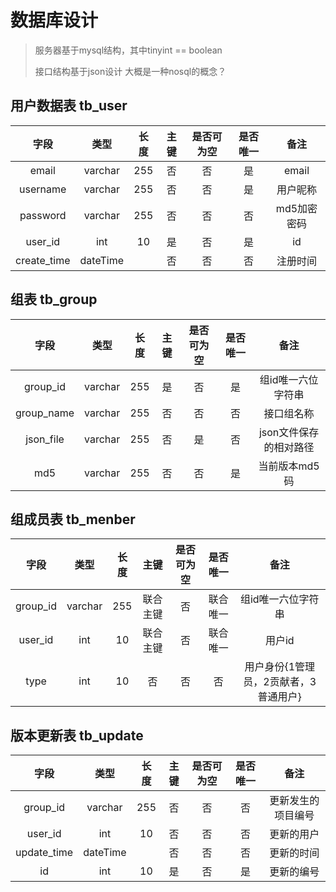 # 数据库设计

>服务器基于mysql结构，其中tinyint == boolean
>
>接口结构基于json设计 大概是一种nosql的概念？

## 用户数据表 tb_user

|   字段   |   类型   |  长度 | 主键 | 是否可为空 | 是否唯一 | 备注 |
|:-------:|:--------:|:-----:|:---:|:---:|:--:|:--:|
| email | varchar | 255 | 否 | 否 | 是 | email |
|   username   | varchar |  255  | 否  | 否 | 是 | 用户昵称 |
|  password     | varchar | 255 | 否 | 否 | 否 | md5加密密码 |
| user_id  |   int   |  10  | 是  |否 | 是 | id |
| create_time | dateTime | | 否 | 否 | 否 | 注册时间 |

## 组表 tb_group

|   字段   |   类型   |  长度 | 主键 | 是否可为空 | 是否唯一 | 备注 |
|:-------:|:--------:|:-----:|:---:|:---:|:--:|:--:|
| group_id | varchar | 255 | 是 | 否 | 是 | 组id唯一六位字符串 |
| group_name | varchar | 255 | 否 | 否 | 否 | 接口组名称 |
| json_file | varchar | 255 | 否 | 是 | 否 | json文件保存的相对路径 |
| md5 | varchar | 255 | 否 | 否 | 是 | 当前版本md5码 |

## 组成员表 tb_menber

|   字段   |   类型   |  长度 | 主键 | 是否可为空 | 是否唯一 | 备注 |
|:-------:|:--------:|:-----:|:---:|:---:|:--:|:--:|
| group_id | varchar | 255 | 联合主键 | 否 | 联合唯一 | 组id唯一六位字符串 |
| user_id  |   int   |  10        | 联合主键  |否 | 联合唯一 | 用户id |
| type | int | 10 | 否 | 否 | 否 | 用户身份{1管理员，2贡献者，3普通用户} |

## 版本更新表  tb_update

|   字段   |   类型   |  长度 | 主键 | 是否可为空 | 是否唯一 | 备注 |
|:-------:|:--------:|:-----:|:---:|:---:|:--:|:--:|
| group_id | varchar | 255 | 否 | 否 | 否 | 更新发生的项目编号 |
| user_id  | int | 10 | 否 | 否 | 否 | 更新的用户 |
| update_time | dateTime | | 否 | 否 | 否 | 更新的时间 |
| id | int | 10 | 是 | 否 | 是 | 更新的编号 |
